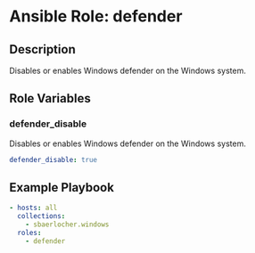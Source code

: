 # Ansible Role: defender

## Description

Disables or enables Windows defender on the Windows system.

## Role Variables

### defender_disable

Disables or enables Windows defender on the Windows system.

```yml
defender_disable: true
```

## Example Playbook

```yml
- hosts: all
  collections:
    - sbaerlocher.windows
  roles:
    - defender
```
